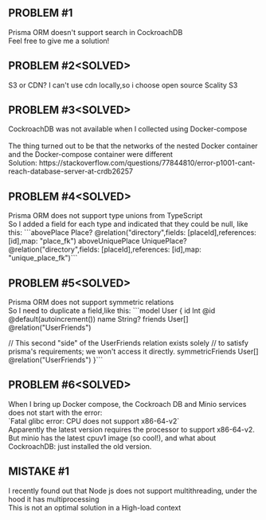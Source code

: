 <h2>PROBLEM #1</h2>
Prisma ORM doesn't support search in CockroachDB<br>
Feel free to give me a solution!<br>

<h2>PROBLEM #2&lt;SOLVED&gt;</h2>
S3 or CDN? I can't use cdn locally,so i choose open source Scality S3 <br>
<h2>PROBLEM #3&lt;SOLVED&gt;</h2>
CockroachDB was not available when I collected using Docker-compose<br><br>
The thing turned out to be that the networks of the nested Docker container and the Docker-compose container were different
<br>
Solution:
https://stackoverflow.com/questions/77844810/error-p1001-cant-reach-database-server-at-crdb26257


<h2>PROBLEM #4&lt;SOLVED&gt;</h2>
Prisma ORM does not support type unions from TypeScript<br>
So I added a field for each type and indicated that they could be null, like this:
```abovePlace Place? @relation("directory",fields: [placeId],references: [id],map: "place_fk")
  aboveUniquePlace UniquePlace? @relation("directory",fields: [placeId],references: [id],map: "unique_place_fk")```

 <h2>PROBLEM #5&lt;SOLVED&gt;</h2>
Prisma ORM does not support symmetric relations<br>
So I need to duplicate a field,like this:
```model User {
  id         Int       @id @default(autoincrement())
  name       String?
  friends    User[]    @relation("UserFriends")

  // This second "side" of the UserFriends relation exists solely 
  // to satisfy prisma's requirements; we won't access it directly.
  symmetricFriends  User[] @relation("UserFriends")
}```

<h2>PROBLEM #6&lt;SOLVED&gt;</h2>
When I bring up Docker compose, the Cockroach DB and Minio services does not start with the error:<br>
`Fatal glibc error: CPU does not support x86-64-v2`
<br>
 Apparently the latest version requires the processor to support x86-64-v2. But minio has the latest cpuv1 image (so cool!), and what about CockroachDB: just installed the old version.

<h2>MISTAKE #1</h2>
I recently found out that Node js does not support multithreading, under the hood it has multiprocessing<br>
This is not an optimal solution in a High-load context